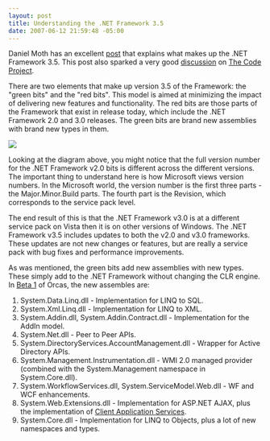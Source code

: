 ```yaml
---
layout: post
title: Understanding the .NET Framework 3.5
date: 2007-06-12 21:59:48 -05:00
---
```


Daniel Moth has an excellent [post](http://www.danielmoth.com/Blog/2007/06/net-framework-35.html) that explains what makes up the .NET Framework 3.5. This post also sparked a very good [discussion](http://www.codeproject.com/lounge.asp?select=2074979&df=100&forumid=1159&fr=766.5#xx2074979xx) on [The Code Project](http://www.codeproject.com).

There are two elements that make up version 3.5 of the Framework: the "green bits" and the "red bits". This model is aimed at minimizing the impact of delivering new features and functionality. The red bits are those parts of the Framework that exist in release today, which include the .NET Framework 2.0 and 3.0 releases. The green bits are brand new assemblies with brand new types in them.

![](http://www.danielmoth.com/Blog/fx35.png)

Looking at the diagram above, you might notice that the full version number for the .NET Framework v2.0 bits is different across the different versions. The important thing to understand here is how Microsoft views version numbers. In the Microsoft world, the version number is the first three parts - the Major.Minor.Build parts. The fourth part is the Revision, which corresponds to the service pack level.

The end result of this is that the .NET Framework v3.0 is at a different service pack on Vista then it is on other versions of Windows. The .NET Framework v3.5 includes updates to both the v2.0 and v3.0 frameworks. These updates are not new changes or features, but are really a service pack with bug fixes and performance improvements.

As was mentioned, the green bits add new assemblies with new types. These simply add to the .NET Framework without changing the CLR engine. In [Beta 1](http://www.microsoft.com/downloads/details.aspx?familyid=36b6609e-6f3d-40f4-8c7d-ad111679d8dc&displaylang=en&tm "here") of Orcas, the new assembles are:

1.  System.Data.Linq.dll - Implementation for LINQ to SQL.
2.  System.Xml.Linq.dll - Implementation for LINQ to XML.
3.  System.Addin.dll, System.Addin.Contract.dll - Implementation for the AddIn model.
4.  System.Net.dll - Peer to Peer APIs.
5.  System.DirectoryServices.AccountManagement.dll - Wrapper for Active Directory APIs.
6.  System.Management.Instrumentation.dll - WMI 2.0 managed provider (combined with the System.Management namespace in System.Core.dll).
7.  System.WorkflowServices.dll, System.ServiceModel.Web.dll - WF and WCF enhancements.
8.  System.Web.Extensions.dll - Implementation for ASP.NET AJAX, plus the implementation of [Client Application Services](http://www.danielmoth.com/Blog/2007/05/client-application-services-in-orcas.html).
9.  System.Core.dll - Implementation for LINQ to Objects, plus a lot of new namespaces and types.
